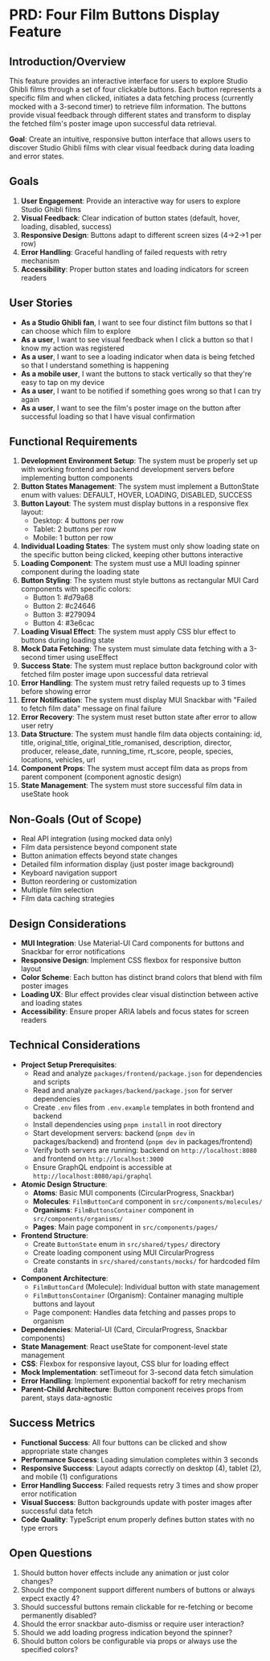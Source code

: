 # PRD: Four Film Buttons Display Feature

## Introduction/Overview

This feature provides an interactive interface for users to explore Studio Ghibli films through a set of four clickable buttons. Each button represents a specific film and when clicked, initiates a data fetching process (currently mocked with a 3-second timer) to retrieve film information. The buttons provide visual feedback through different states and transform to display the fetched film's poster image upon successful data retrieval.

**Goal**: Create an intuitive, responsive button interface that allows users to discover Studio Ghibli films with clear visual feedback during data loading and error states.

## Goals

1. **User Engagement**: Provide an interactive way for users to explore Studio Ghibli films
2. **Visual Feedback**: Clear indication of button states (default, hover, loading, disabled, success)
3. **Responsive Design**: Buttons adapt to different screen sizes (4→2→1 per row)
4. **Error Handling**: Graceful handling of failed requests with retry mechanism
5. **Accessibility**: Proper button states and loading indicators for screen readers

## User Stories

- **As a Studio Ghibli fan**, I want to see four distinct film buttons so that I can choose which film to explore
- **As a user**, I want to see visual feedback when I click a button so that I know my action was registered
- **As a user**, I want to see a loading indicator when data is being fetched so that I understand something is happening
- **As a mobile user**, I want the buttons to stack vertically so that they're easy to tap on my device
- **As a user**, I want to be notified if something goes wrong so that I can try again
- **As a user**, I want to see the film's poster image on the button after successful loading so that I have visual confirmation

## Functional Requirements

1. **Development Environment Setup**: The system must be properly set up with working frontend and backend development servers before implementing button components
2. **Button States Management**: The system must implement a ButtonState enum with values: DEFAULT, HOVER, LOADING, DISABLED, SUCCESS
3. **Button Layout**: The system must display buttons in a responsive flex layout:
   - Desktop: 4 buttons per row
   - Tablet: 2 buttons per row
   - Mobile: 1 button per row
4. **Individual Loading States**: The system must only show loading state on the specific button being clicked, keeping other buttons interactive
5. **Loading Component**: The system must use a MUI loading spinner component during the loading state
6. **Button Styling**: The system must style buttons as rectangular MUI Card components with specific colors:
   - Button 1: #d79a68
   - Button 2: #c24646
   - Button 3: #279094
   - Button 4: #3e6cac
7. **Loading Visual Effect**: The system must apply CSS blur effect to buttons during loading state
8. **Mock Data Fetching**: The system must simulate data fetching with a 3-second timer using useEffect
9. **Success State**: The system must replace button background color with fetched film poster image upon successful data retrieval
10. **Error Handling**: The system must retry failed requests up to 3 times before showing error
11. **Error Notification**: The system must display MUI Snackbar with "Failed to fetch film data" message on final failure
12. **Error Recovery**: The system must reset button state after error to allow user retry
13. **Data Structure**: The system must handle film data objects containing: id, title, original_title, original_title_romanised, description, director, producer, release_date, running_time, rt_score, people, species, locations, vehicles, url
14. **Component Props**: The system must accept film data as props from parent component (component agnostic design)
15. **State Management**: The system must store successful film data in useState hook

## Non-Goals (Out of Scope)

- Real API integration (using mocked data only)
- Film data persistence beyond component state
- Button animation effects beyond state changes
- Detailed film information display (just poster image background)
- Keyboard navigation support
- Button reordering or customization
- Multiple film selection
- Film data caching strategies

## Design Considerations

- **MUI Integration**: Use Material-UI Card components for buttons and Snackbar for error notifications
- **Responsive Design**: Implement CSS flexbox for responsive button layout
- **Color Scheme**: Each button has distinct brand colors that blend with film poster images
- **Loading UX**: Blur effect provides clear visual distinction between active and loading states
- **Accessibility**: Ensure proper ARIA labels and focus states for screen readers

## Technical Considerations

- **Project Setup Prerequisites**:
  - Read and analyze `packages/frontend/package.json` for dependencies and scripts
  - Read and analyze `packages/backend/package.json` for server dependencies
  - Create `.env` files from `.env.example` templates in both frontend and backend
  - Install dependencies using `pnpm install` in root directory
  - Start development servers: backend (`pnpm dev` in packages/backend) and frontend (`pnpm dev` in packages/frontend)
  - Verify both servers are running: backend on `http://localhost:8080` and frontend on `http://localhost:3000`
  - Ensure GraphQL endpoint is accessible at `http://localhost:8080/api/graphql`
- **Atomic Design Structure**:
  - **Atoms**: Basic MUI components (CircularProgress, Snackbar)
  - **Molecules**: `FilmButtonCard` component in `src/components/molecules/`
  - **Organisms**: `FilmButtonsContainer` component in `src/components/organisms/`
  - **Pages**: Main page component in `src/components/pages/`
- **Frontend Structure**:
  - Create `ButtonState` enum in `src/shared/types/` directory
  - Create loading component using MUI CircularProgress
  - Create constants in `src/shared/constants/mocks/` for hardcoded film data
- **Component Architecture**:
  - `FilmButtonCard` (Molecule): Individual button with state management
  - `FilmButtonsContainer` (Organism): Container managing multiple buttons and layout
  - Page component: Handles data fetching and passes props to organism
- **Dependencies**: Material-UI (Card, CircularProgress, Snackbar components)
- **State Management**: React useState for component-level state management
- **CSS**: Flexbox for responsive layout, CSS blur for loading effect
- **Mock Implementation**: setTimeout for 3-second data fetch simulation
- **Error Handling**: Implement exponential backoff for retry mechanism
- **Parent-Child Architecture**: Button component receives props from parent, stays data-agnostic

## Success Metrics

- **Functional Success**: All four buttons can be clicked and show appropriate state changes
- **Performance Success**: Loading simulation completes within 3 seconds
- **Responsive Success**: Layout adapts correctly on desktop (4), tablet (2), and mobile (1) configurations
- **Error Handling Success**: Failed requests retry 3 times and show proper error notification
- **Visual Success**: Button backgrounds update with poster images after successful data fetch
- **Code Quality**: TypeScript enum properly defines button states with no type errors

## Open Questions

1. Should button hover effects include any animation or just color changes?
2. Should the component support different numbers of buttons or always expect exactly 4?
3. Should successful buttons remain clickable for re-fetching or become permanently disabled?
4. Should the error snackbar auto-dismiss or require user interaction?
5. Should we add loading progress indication beyond the spinner?
6. Should button colors be configurable via props or always use the specified colors?
